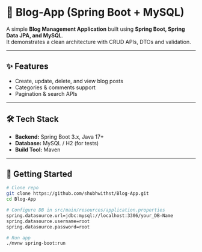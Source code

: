 # 📝 Blog-App (Spring Boot + MySQL)

A simple **Blog Management Application** built using **Spring Boot, Spring Data JPA, and MySQL**.  
It demonstrates a clean architecture with CRUD APIs, DTOs and validation.

---

## ✨ Features
- Create, update, delete, and view blog posts  
- Categories & comments support  
- Pagination & search APIs   

---

## 🛠️ Tech Stack
- **Backend:** Spring Boot 3.x, Java 17+  
- **Database:** MySQL / H2 (for tests)  
- **Build Tool:** Maven  

---

## 🚀 Getting Started

```bash
# Clone repo
git clone https://github.com/shubhwithst/Blog-App.git
cd Blog-App

# Configure DB in src/main/resources/application.properties
spring.datasource.url=jdbc:mysql://localhost:3306/your_DB-Name
spring.datasource.username=root
spring.datasource.password=root

# Run app
./mvnw spring-boot:run
